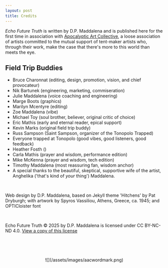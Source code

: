 ```yaml
---
layout: post
title: Credits
---
```


*Echo Future Truth* is written by D.P. Maddalena and is published here for the first time in association with [Apocalyptic Art Collective](apocalypticartcollective.com), a loose association of artists committed to the mutual support of tent-maker artists who, through their work, make the case that there's more to this world than meets the eye. 

## Field Trip Buddies

- Bruce Charonnat (editing, design, promotion, vision, and chief provocateur)
- Nik Bartunek (engineering, marketing, commiseration)
- Julie Maddalena (voice coaching and engineering)
- Marge Boots (graphics)
- Marilyn Mcentyre (editing)
- Zoe Maddalena (vibe)
- Michael Toy (soul brother, believer, original critic of choice)
- Eric Mathis (early and eternal reader, epical support)
- Kevin Marks (original field trip buddy) 
- Russ Sampson (Saint Sampson, organizer of the Tonopolo Trapped)
- Everyone trapped at Tonopolo (good vibes, good listeners, good feedback)
- Heather Fosth ()
- Carla Mathis (prayer and wisdom, performance edition)
- Mike McKenna (prayer and wisdom, tech edition)
- Timothy Maddalena (most reassuring fan, wisdom anchor)
- A special thanks to the beautiful, skeptical, supportive wife of the artist, Anghelika ('that's kind of *your* thing') Maddalena.

&nbsp;

Web design by D.P. Maddalena, based on Jekyll theme 'Hitchens' by Pat Dryburgh; with artwork by Spyros Vassiliou, Athens, Greece, ca. 1945; and OPTICloister font

&nbsp;


Echo Future Truth  © 2025 by D.P. Maddalena is licensed under CC BY-NC-ND 4.0. [View a copy of this license](https://creativecommons.org/licenses/by-nc-nd/4.0/)

&nbsp;

&nbsp;

<center>
![](/assets/images/aacwordmark.png)
</center>